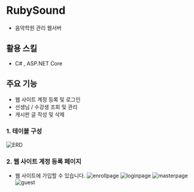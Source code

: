 # RubySound
- 음악학원 관리 웹서버


## 활용 스킬
 - C# , ASP.NET Core
 

## 주요 기능
- 웹 사이트 계정 등록 및 로그인
- 선생님 / 수강생 조회 및 관리
- 게시판 글 작성 및 삭제
 
 
### 1. 테이블 구성
![ERD](https://user-images.githubusercontent.com/61723676/93174287-ada2ab80-f768-11ea-9f5d-6a5dd17361f3.png)


### 2. 웹 사이트 계정 등록 페이지
- 웹 사이트에 가입할 수 있습니다.
![enrollpage](https://user-images.githubusercontent.com/61723676/93175150-26563780-f76a-11ea-8951-9defb1048a9f.png)
![loginpage](https://user-images.githubusercontent.com/61723676/93175179-30783600-f76a-11ea-9bdc-13fb7c54edf9.png)
![masterpage](https://user-images.githubusercontent.com/61723676/93175214-3c63f800-f76a-11ea-8a6e-269196c0b0af.png)
![guest](https://user-images.githubusercontent.com/61723676/93175218-3e2dbb80-f76a-11ea-932c-afd31fe6183d.png)
